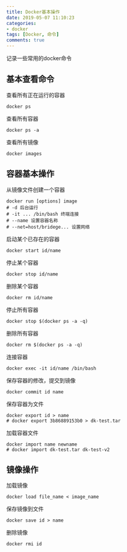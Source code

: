 ```yaml
---
title: Docker基本操作
date: 2019-05-07 11:10:23
categories:
- docker
tags: [Docker, 命令]
comments: true
---
```


记录一些常用的docker命令

## 基本查看命令
查看所有正在运行的容器
```shell
docker ps
```

查看所有容器
```shell
docker ps -a
```

查看所有镜像
```shell
docker images
```

## 容器基本操作
从镜像文件创建一个容器
```shell
docker run [options] image
# -d 后台运行
# -it ... /bin/bash 终端连接
# --name 设置容器名称
# --net=host/bridege... 设置网络
```

启动某个已存在的容器
```shell
docker start id/name
```

停止某个容器
```shell
docker stop id/name
```

删除某个容器
```shell
docker rm id/name
```

停止所有容器
```shell
docker stop $(docker ps -a -q)
```

删除所有容器
```shell
docker rm $(docker ps -a -q)
```

连接容器
```shell
docker exec -it id/name /bin/bash
```

保存容器的修改，提交到镜像
```shell
docker commit id name
```

保存容器为文件
```shell
docker export id > name
# docker export 3b86889153b0 > dk-test.tar
```

加载容器文件
```shell
docker import name newname
# docker import dk-test.tar dk-test-v2
```

## 镜像操作
加载镜像
```shell
docker load file_name < image_name
```

保存镜像到文件
```shell
docker save id > name
```

删除镜像
```shell
docker rmi id
```
